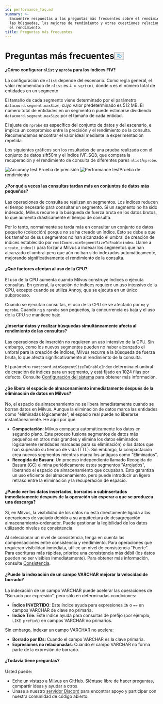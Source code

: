 ```yaml
---
id: performance_faq.md
summary: >-
  Encuentre respuestas a las preguntas más frecuentes sobre el rendimiento de
  las búsquedas, las mejoras de rendimiento y otras cuestiones relacionadas con
  el rendimiento.
title: Preguntas más frecuentes
---
```

<h1 id="Performance-FAQ" class="common-anchor-header">Preguntas más frecuentes<button data-href="#Performance-FAQ" class="anchor-icon" translate="no">
      <svg translate="no"
        aria-hidden="true"
        focusable="false"
        height="20"
        version="1.1"
        viewBox="0 0 16 16"
        width="16"
      >
        <path
          fill="#0092E4"
          fill-rule="evenodd"
          d="M4 9h1v1H4c-1.5 0-3-1.69-3-3.5S2.55 3 4 3h4c1.45 0 3 1.69 3 3.5 0 1.41-.91 2.72-2 3.25V8.59c.58-.45 1-1.27 1-2.09C10 5.22 8.98 4 8 4H4c-.98 0-2 1.22-2 2.5S3 9 4 9zm9-3h-1v1h1c1 0 2 1.22 2 2.5S13.98 12 13 12H9c-.98 0-2-1.22-2-2.5 0-.83.42-1.64 1-2.09V6.25c-1.09.53-2 1.84-2 3.25C6 11.31 7.55 13 9 13h4c1.45 0 3-1.69 3-3.5S14.5 6 13 6z"
        ></path>
      </svg>
    </button></h1><h4 id="How-to-set-nlist-and-nprobe-for-IVF-indexes" class="common-anchor-header">¿Cómo configurar <code translate="no">nlist</code> y <code translate="no">nprobe</code> para los índices FIV?</h4><p>La configuración de <code translate="no">nlist</code> depende del escenario. Como regla general, el valor recomendado de <code translate="no">nlist</code> es <code translate="no">4 × sqrt(n)</code>, donde <code translate="no">n</code> es el número total de entidades en un segmento.</p>
<p>El tamaño de cada segmento viene determinado por el parámetro <code translate="no">datacoord.segment.maxSize</code>, cuyo valor predeterminado es 512 MB. El número total de entidades en un segmento n puede estimarse dividiendo <code translate="no">datacoord.segment.maxSize</code> por el tamaño de cada entidad.</p>
<p>El ajuste de <code translate="no">nprobe</code> es específico del conjunto de datos y del escenario, e implica un compromiso entre la precisión y el rendimiento de la consulta. Recomendamos encontrar el valor ideal mediante la experimentación repetida.</p>
<p>Los siguientes gráficos son los resultados de una prueba realizada con el conjunto de datos sift50m y el índice IVF_SQ8, que compara la recuperación y el rendimiento de consulta de diferentes pares <code translate="no">nlist</code>/<code translate="no">nprobe</code>.</p>
<p>
  
   <span class="img-wrapper"> <img translate="no" src="/docs/v2.4.x/assets/accuracy_nlist_nprobe.png" alt="Accuracy test" class="doc-image" id="accuracy-test" />
   </span> <span class="img-wrapper"> <span>Prueba de</span> </span> <span class="img-wrapper"> <span>precisión</span> </span> <span class="img-wrapper"> <img translate="no" src="/docs/v2.4.x/assets/performance_nlist_nprobe.png" alt="Performance test" class="doc-image" id="performance-test" /><span>Prueba de rendimiento</span> </span></p>
<h4 id="Why-do-queries-sometimes-take-longer-on-smaller-datasets" class="common-anchor-header">¿Por qué a veces las consultas tardan más en conjuntos de datos más pequeños?</h4><p>Las operaciones de consulta se realizan en segmentos. Los índices reducen el tiempo necesario para consultar un segmento. Si un segmento no ha sido indexado, Milvus recurre a la búsqueda de fuerza bruta en los datos brutos, lo que aumenta drásticamente el tiempo de consulta.</p>
<p>Por lo tanto, normalmente se tarda más en consultar un conjunto de datos pequeño (colección) porque no se ha creado un índice. Esto se debe a que los tamaños de sus segmentos no han alcanzado el umbral de creación de índices establecido por <code translate="no">rootCoord.minSegmentSizeToEnableindex</code>. Llame a <code translate="no">create_index()</code> para forzar a Milvus a indexar los segmentos que han alcanzado el umbral pero que aún no han sido indexados automáticamente, mejorando significativamente el rendimiento de la consulta.</p>
<h4 id="What-factors-impact-CPU-usage" class="common-anchor-header">¿Qué factores afectan al uso de la CPU?</h4><p>El uso de la CPU aumenta cuando Milvus construye índices o ejecuta consultas. En general, la creación de índices requiere un uso intensivo de la CPU, excepto cuando se utiliza Annoy, que se ejecuta en un único subproceso.</p>
<p>Cuando se ejecutan consultas, el uso de la CPU se ve afectado por <code translate="no">nq</code> y <code translate="no">nprobe</code>. Cuando <code translate="no">nq</code> y <code translate="no">nprobe</code> son pequeños, la concurrencia es baja y el uso de la CPU se mantiene bajo.</p>
<h4 id="Does-simultaneously-inserting-data-and-searching-impact-query-performance" class="common-anchor-header">¿Insertar datos y realizar búsquedas simultáneamente afecta al rendimiento de las consultas?</h4><p>Las operaciones de inserción no requieren un uso intensivo de la CPU. Sin embargo, como los nuevos segmentos pueden no haber alcanzado el umbral para la creación de índices, Milvus recurre a la búsqueda de fuerza bruta, lo que afecta significativamente al rendimiento de la consulta.</p>
<p>El parámetro <code translate="no">rootcoord.minSegmentSizeToEnableIndex</code> determina el umbral de creación de índices para un segmento, y está fijado en 1024 filas por defecto. Consulte <a href="/docs/es/system_configuration.md">Configuración del sistema</a> para obtener más información.</p>
<h4 id="Is-storage-space-released-right-after-data-deletion-in-Milvus" class="common-anchor-header">¿Se libera el espacio de almacenamiento inmediatamente después de la eliminación de datos en Milvus?</h4><p>No, el espacio de almacenamiento no se libera inmediatamente cuando se borran datos en Milvus. Aunque la eliminación de datos marca las entidades como "eliminadas lógicamente", el espacio real puede no liberarse instantáneamente. He aquí por qué:</p>
<ul>
<li><strong>Compactación</strong>: Milvus compacta automáticamente los datos en segundo plano. Este proceso fusiona segmentos de datos más pequeños en otros más grandes y elimina los datos eliminados lógicamente (entidades marcadas para su eliminación) o los datos que han superado su tiempo de vida (TTL). Sin embargo, la compactación crea nuevos segmentos mientras marca los antiguos como "Eliminados".</li>
<li><strong>Recogida de Basura</strong>: Un proceso independiente llamado Recogida de Basura (GC) elimina periódicamente estos segmentos "Arrojados", liberando el espacio de almacenamiento que ocupaban. Esto garantiza un uso eficiente del almacenamiento, pero puede introducir un ligero retraso entre la eliminación y la recuperación de espacio.</li>
</ul>
<h4 id="Can-I-see-inserted-deleted-or-upserted-data-immediately-after-the-operation-without-waiting-for-a-flush" class="common-anchor-header">¿Puedo ver los datos insertados, borrados o subinsertados inmediatamente después de la operación sin esperar a que se produzca una descarga?</h4><p>Sí, en Milvus, la visibilidad de los datos no está directamente ligada a las operaciones de vaciado debido a su arquitectura de desagregación almacenamiento-ordenador. Puede gestionar la legibilidad de los datos utilizando niveles de consistencia.</p>
<p>Al seleccionar un nivel de consistencia, tenga en cuenta las compensaciones entre consistencia y rendimiento. Para operaciones que requieran visibilidad inmediata, utilice un nivel de consistencia "Fuerte". Para escrituras más rápidas, priorice una consistencia más débil (los datos pueden no ser visibles inmediatamente). Para obtener más información, consulte <a href="/docs/es/consistency.md">Consistencia</a>.</p>
<h4 id="Can-indexing-a-VARCHAR-field-improve-deletion-speed" class="common-anchor-header">¿Puede la indexación de un campo VARCHAR mejorar la velocidad de borrado?</h4><p>La indexación de un campo VARCHAR puede acelerar las operaciones de "Borrado por expresión", pero sólo en determinadas condiciones:</p>
<ul>
<li><strong>Índice INVERTIDO</strong>: Este índice ayuda para expresiones <code translate="no">IN</code> o <code translate="no">==</code> en campos VARCHAR de clave no primaria.</li>
<li><strong>Índice Trie</strong>: Este índice ayuda para consultas de prefijo (por ejemplo, <code translate="no">LIKE prefix%</code>) en campos VARCHAR no primarios.</li>
</ul>
<p>Sin embargo, indexar un campo VARCHAR no acelera:</p>
<ul>
<li><strong>Borrado por IDs</strong>: Cuando el campo VARCHAR es la clave primaria.</li>
<li><strong>Expresiones no relacionadas</strong>: Cuando el campo VARCHAR no forma parte de la expresión de borrado.</li>
</ul>
<h4 id="Still-have-questions" class="common-anchor-header">¿Todavía tiene preguntas?</h4><p>Usted puede:</p>
<ul>
<li>Eche un vistazo a <a href="https://github.com/milvus-io/milvus/issues">Milvus</a> en GitHub. Siéntase libre de hacer preguntas, compartir ideas y ayudar a otros.</li>
<li>Únase a nuestro <a href="https://discord.com/invite/8uyFbECzPX">servidor Discord</a> para encontrar apoyo y participar con nuestra comunidad de código abierto.</li>
</ul>
